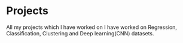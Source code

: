 # Projects
All my projects which I have worked on
I have worked on Regression, Classification, Clustering and Deep learning(CNN) datasets.
